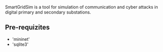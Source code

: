SmartGridSim is a tool for simulation of communication and cyber attacks in digital primary and secondary substations.  


## Pre-requizites 

- 'mininet' 
- 'sqlite3' 